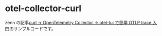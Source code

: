 # otel-collector-curl

zenn の記事[curl -> OpenTelemetry Collector -> otel-tui で簡単 OTLP trace 入門](https://zenn.dev/msksgm/articles/20250811-curl-to-otel-collector-to-otel-tui)のサンプルコードです。
